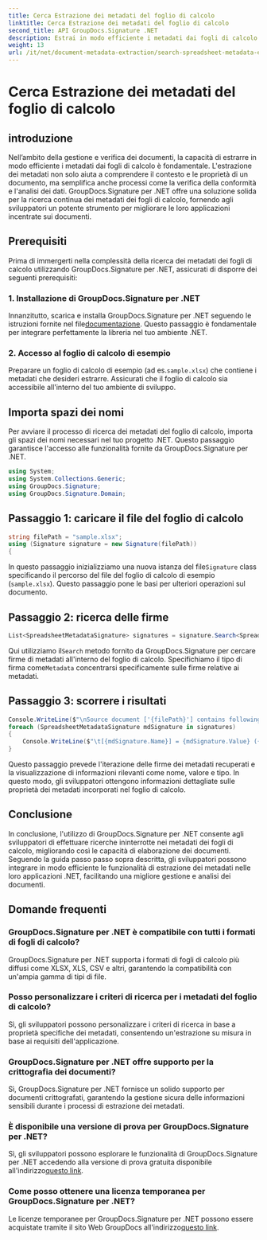 ```yaml
---
title: Cerca Estrazione dei metadati del foglio di calcolo
linktitle: Cerca Estrazione dei metadati del foglio di calcolo
second_title: API GroupDocs.Signature .NET
description: Estrai in modo efficiente i metadati dai fogli di calcolo utilizzando GroupDocs.Signature per .NET. Migliora la gestione e l'analisi dei documenti senza sforzo.
weight: 13
url: /it/net/document-metadata-extraction/search-spreadsheet-metadata-extraction/
---
```


# Cerca Estrazione dei metadati del foglio di calcolo

## introduzione
Nell’ambito della gestione e verifica dei documenti, la capacità di estrarre in modo efficiente i metadati dai fogli di calcolo è fondamentale. L'estrazione dei metadati non solo aiuta a comprendere il contesto e le proprietà di un documento, ma semplifica anche processi come la verifica della conformità e l'analisi dei dati. GroupDocs.Signature per .NET offre una soluzione solida per la ricerca continua dei metadati dei fogli di calcolo, fornendo agli sviluppatori un potente strumento per migliorare le loro applicazioni incentrate sui documenti.
## Prerequisiti
Prima di immergerti nella complessità della ricerca dei metadati dei fogli di calcolo utilizzando GroupDocs.Signature per .NET, assicurati di disporre dei seguenti prerequisiti:
### 1. Installazione di GroupDocs.Signature per .NET
 Innanzitutto, scarica e installa GroupDocs.Signature per .NET seguendo le istruzioni fornite nel file[documentazione](https://tutorials.groupdocs.com/signature/net/). Questo passaggio è fondamentale per integrare perfettamente la libreria nel tuo ambiente .NET.
### 2. Accesso al foglio di calcolo di esempio
Preparare un foglio di calcolo di esempio (ad es.`sample.xlsx`) che contiene i metadati che desideri estrarre. Assicurati che il foglio di calcolo sia accessibile all'interno del tuo ambiente di sviluppo.

## Importa spazi dei nomi
Per avviare il processo di ricerca dei metadati del foglio di calcolo, importa gli spazi dei nomi necessari nel tuo progetto .NET. Questo passaggio garantisce l'accesso alle funzionalità fornite da GroupDocs.Signature per .NET.

```csharp
using System;
using System.Collections.Generic;
using GroupDocs.Signature;
using GroupDocs.Signature.Domain;
```
## Passaggio 1: caricare il file del foglio di calcolo
```csharp
string filePath = "sample.xlsx";
using (Signature signature = new Signature(filePath))
{
```
 In questo passaggio inizializziamo una nuova istanza del file`Signature` class specificando il percorso del file del foglio di calcolo di esempio (`sample.xlsx`). Questo passaggio pone le basi per ulteriori operazioni sul documento.
## Passaggio 2: ricerca delle firme
```csharp
List<SpreadsheetMetadataSignature> signatures = signature.Search<SpreadsheetMetadataSignature>(SignatureType.Metadata);
```
 Qui utilizziamo il`Search` metodo fornito da GroupDocs.Signature per cercare firme di metadati all'interno del foglio di calcolo. Specifichiamo il tipo di firma come`Metadata` concentrarsi specificamente sulle firme relative ai metadati.
## Passaggio 3: scorrere i risultati
```csharp
Console.WriteLine($"\nSource document ['{filePath}'] contains following signatures.");
foreach (SpreadsheetMetadataSignature mdSignature in signatures)
{
    Console.WriteLine($"\t[{mdSignature.Name}] = {mdSignature.Value} ({mdSignature.Type})");
}
```
Questo passaggio prevede l'iterazione delle firme dei metadati recuperati e la visualizzazione di informazioni rilevanti come nome, valore e tipo. In questo modo, gli sviluppatori ottengono informazioni dettagliate sulle proprietà dei metadati incorporati nel foglio di calcolo.

## Conclusione
In conclusione, l'utilizzo di GroupDocs.Signature per .NET consente agli sviluppatori di effettuare ricerche ininterrotte nei metadati dei fogli di calcolo, migliorando così le capacità di elaborazione dei documenti. Seguendo la guida passo passo sopra descritta, gli sviluppatori possono integrare in modo efficiente le funzionalità di estrazione dei metadati nelle loro applicazioni .NET, facilitando una migliore gestione e analisi dei documenti.
## Domande frequenti
### GroupDocs.Signature per .NET è compatibile con tutti i formati di fogli di calcolo?
GroupDocs.Signature per .NET supporta i formati di fogli di calcolo più diffusi come XLSX, XLS, CSV e altri, garantendo la compatibilità con un'ampia gamma di tipi di file.
### Posso personalizzare i criteri di ricerca per i metadati del foglio di calcolo?
Sì, gli sviluppatori possono personalizzare i criteri di ricerca in base a proprietà specifiche dei metadati, consentendo un'estrazione su misura in base ai requisiti dell'applicazione.
### GroupDocs.Signature per .NET offre supporto per la crittografia dei documenti?
Sì, GroupDocs.Signature per .NET fornisce un solido supporto per documenti crittografati, garantendo la gestione sicura delle informazioni sensibili durante i processi di estrazione dei metadati.
### È disponibile una versione di prova per GroupDocs.Signature per .NET?
 Sì, gli sviluppatori possono esplorare le funzionalità di GroupDocs.Signature per .NET accedendo alla versione di prova gratuita disponibile all'indirizzo[questo link](https://releases.groupdocs.com/).
### Come posso ottenere una licenza temporanea per GroupDocs.Signature per .NET?
 Le licenze temporanee per GroupDocs.Signature per .NET possono essere acquistate tramite il sito Web GroupDocs all'indirizzo[questo link](https://purchase.groupdocs.com/temporary-license/).